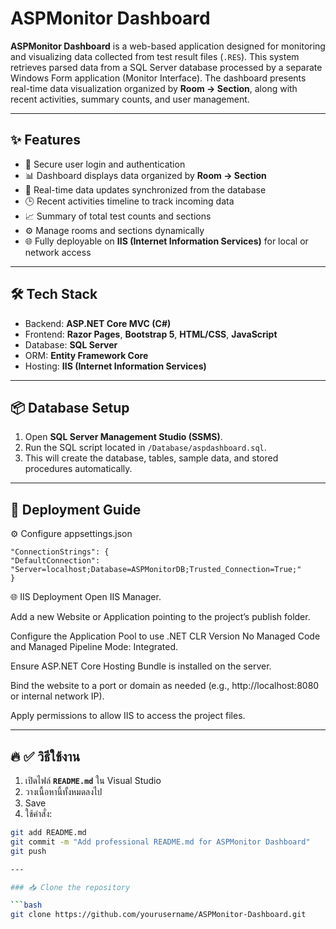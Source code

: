 # ASPMonitor Dashboard

**ASPMonitor Dashboard** is a web-based application designed for monitoring and visualizing data collected from test result files (`.RES`). This system retrieves parsed data from a SQL Server database processed by a separate Windows Form application (Monitor Interface). The dashboard presents real-time data visualization organized by **Room → Section**, along with recent activities, summary counts, and user management.

---

## ✨ Features

- 🔐 Secure user login and authentication
- 📊 Dashboard displays data organized by **Room → Section**
- 🔄 Real-time data updates synchronized from the database
- 🕒 Recent activities timeline to track incoming data
- 📈 Summary of total test counts and sections
- ⚙️ Manage rooms and sections dynamically
- 🌐 Fully deployable on **IIS (Internet Information Services)** for local or network access

---

## 🛠️ Tech Stack

- Backend: **ASP.NET Core MVC (C#)**
- Frontend: **Razor Pages**, **Bootstrap 5**, **HTML/CSS**, **JavaScript**
- Database: **SQL Server**
- ORM: **Entity Framework Core**
- Hosting: **IIS (Internet Information Services)**

---

## 📦 Database Setup

1. Open **SQL Server Management Studio (SSMS)**.
2. Run the SQL script located in `/Database/aspdashboard.sql`.
3. This will create the database, tables, sample data, and stored procedures automatically.

---

## 🚀 Deployment Guide

⚙️ Configure appsettings.json

    "ConnectionStrings": {
    "DefaultConnection": "Server=localhost;Database=ASPMonitorDB;Trusted_Connection=True;"
    }

🌐 IIS Deployment
Open IIS Manager.

Add a new Website or Application pointing to the project’s publish folder.

Configure the Application Pool to use .NET CLR Version No Managed Code and Managed Pipeline Mode: Integrated.

Ensure ASP.NET Core Hosting Bundle is installed on the server.

Bind the website to a port or domain as needed (e.g., http://localhost:8080 or internal network IP).

Apply permissions to allow IIS to access the project files.

---
## 🔥 ✅ วิธีใช้งาน

1. เปิดไฟล์ **`README.md`** ใน Visual Studio
2. วางเนื้อหานี้ทั้งหมดลงไป
3. Save
4. ใช้คำสั่ง:

```bash
git add README.md
git commit -m "Add professional README.md for ASPMonitor Dashboard"
git push

---

### 📥 Clone the repository

```bash
git clone https://github.com/yourusername/ASPMonitor-Dashboard.git
